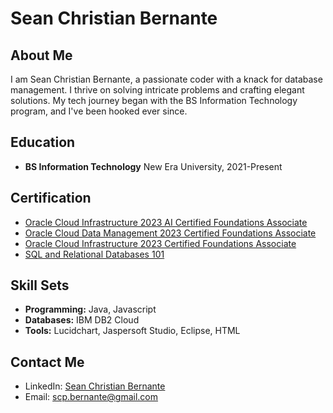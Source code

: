 # Sean Christian Bernante

## About Me
I am Sean Christian Bernante, a passionate coder with a knack for database management. I thrive on solving intricate problems and crafting elegant solutions. My tech journey began with the BS Information Technology program, and I've been hooked ever since.

## Education
- **BS Information Technology**
  New Era University, 2021-Present

## Certification
- [Oracle Cloud Infrastructure 2023 AI Certified Foundations Associate](https://catalog-education.oracle.com/pls/certview/sharebadge?id=01093C28AF5808F1C29B1BA36A12EF3779BFD5255C228C80ABB88CCCF24ED1CA)
- [Oracle Cloud Data Management 2023 Certified Foundations Associate](https://catalog-education.oracle.com/pls/certview/sharebadge?id=EE386E1A1CDE11272A8C1C4D445E03CD977743FC23378B31559A77E4F1DFB932)
- [Oracle Cloud Infrastructure 2023 Certified Foundations Associate](https://catalog-education.oracle.com/pls/certview/sharebadge?id=4B15F5133A9C7729A2A701DBC246184C1AF8AC6B2537F6CE3AC5843C609BB33B)
- [SQL and Relational Databases 101](https://courses.cognitiveclass.ai/certificates/64cc30a904094a6db79953641d496bfc)

## Skill Sets
- **Programming:** Java, Javascript
- **Databases:** IBM DB2 Cloud
- **Tools:** Lucidchart, Jaspersoft Studio, Eclipse, HTML

## Contact Me
- LinkedIn: [Sean Christian Bernante](https://www.linkedin.com/in/sean-christian-bernante-1126b32a4/)
- Email: scp.bernante@gmail.com
